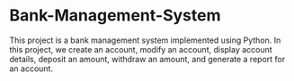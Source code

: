 # Bank-Management-System
This project is a bank management system implemented using Python. In this project, we create an account, modify an account, display account details, deposit an amount, withdraw an amount, and generate a report for an account.
